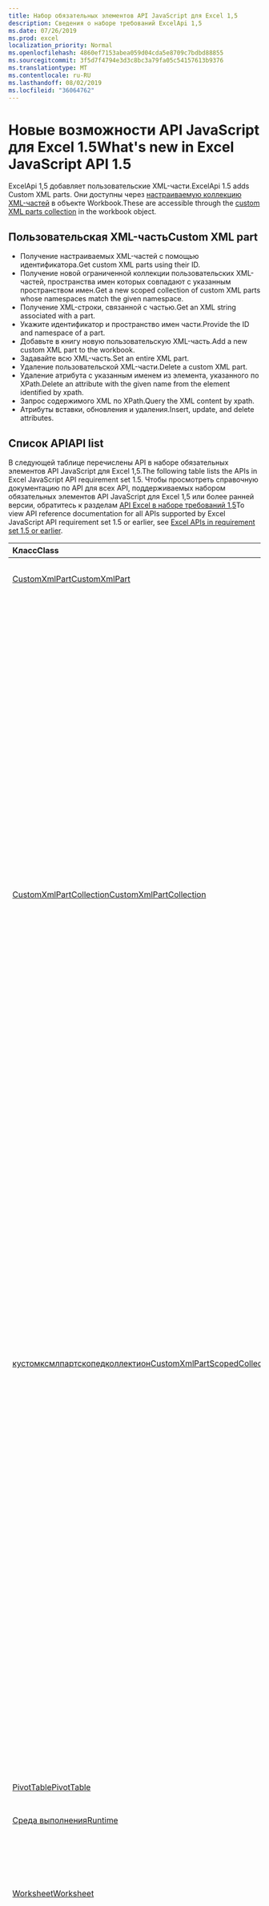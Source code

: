 ```yaml
---
title: Набор обязательных элементов API JavaScript для Excel 1,5
description: Сведения о наборе требований ExcelApi 1,5
ms.date: 07/26/2019
ms.prod: excel
localization_priority: Normal
ms.openlocfilehash: 4860ef7153abea059d04cda5e8709c7bdbd88855
ms.sourcegitcommit: 3f5d7f4794e3d3c8bc3a79fa05c54157613b9376
ms.translationtype: MT
ms.contentlocale: ru-RU
ms.lasthandoff: 08/02/2019
ms.locfileid: "36064762"
---
```

# <a name="whats-new-in-excel-javascript-api-15"></a><span data-ttu-id="5db20-103">Новые возможности API JavaScript для Excel 1.5</span><span class="sxs-lookup"><span data-stu-id="5db20-103">What's new in Excel JavaScript API 1.5</span></span>

<span data-ttu-id="5db20-104">ExcelApi 1,5 добавляет пользовательские XML-части.</span><span class="sxs-lookup"><span data-stu-id="5db20-104">ExcelApi 1.5 adds Custom XML parts.</span></span> <span data-ttu-id="5db20-105">Они доступны через [настраиваемую коллекцию XML-частей](/javascript/api/excel/excel.workbook#customxmlparts) в объекте Workbook.</span><span class="sxs-lookup"><span data-stu-id="5db20-105">These are accessible through the [custom XML parts collection](/javascript/api/excel/excel.workbook#customxmlparts) in the workbook object.</span></span>

## <a name="custom-xml-part"></a><span data-ttu-id="5db20-106">Пользовательская XML-часть</span><span class="sxs-lookup"><span data-stu-id="5db20-106">Custom XML part</span></span>

* <span data-ttu-id="5db20-107">Получение настраиваемых XML-частей с помощью идентификатора.</span><span class="sxs-lookup"><span data-stu-id="5db20-107">Get custom XML parts using their ID.</span></span>
* <span data-ttu-id="5db20-108">Получение новой ограниченной коллекции пользовательских XML-частей, пространства имен которых совпадают с указанным пространством имен.</span><span class="sxs-lookup"><span data-stu-id="5db20-108">Get a new scoped collection of custom XML parts whose namespaces match the given namespace.</span></span>
* <span data-ttu-id="5db20-109">Получение XML-строки, связанной с частью.</span><span class="sxs-lookup"><span data-stu-id="5db20-109">Get an XML string associated with a part.</span></span>
* <span data-ttu-id="5db20-110">Укажите идентификатор и пространство имен части.</span><span class="sxs-lookup"><span data-stu-id="5db20-110">Provide the ID and namespace of a part.</span></span>
* <span data-ttu-id="5db20-111">Добавьте в книгу новую пользовательскую XML-часть.</span><span class="sxs-lookup"><span data-stu-id="5db20-111">Add a new custom XML part to the workbook.</span></span>
* <span data-ttu-id="5db20-112">Задавайте всю XML-часть.</span><span class="sxs-lookup"><span data-stu-id="5db20-112">Set an entire XML part.</span></span>
* <span data-ttu-id="5db20-113">Удаление пользовательской XML-части.</span><span class="sxs-lookup"><span data-stu-id="5db20-113">Delete a custom XML part.</span></span>
* <span data-ttu-id="5db20-114">Удаление атрибута с указанным именем из элемента, указанного по XPath.</span><span class="sxs-lookup"><span data-stu-id="5db20-114">Delete an attribute with the given name from the element identified by xpath.</span></span>
* <span data-ttu-id="5db20-115">Запрос содержимого XML по XPath.</span><span class="sxs-lookup"><span data-stu-id="5db20-115">Query the XML content by xpath.</span></span>
* <span data-ttu-id="5db20-116">Атрибуты вставки, обновления и удаления.</span><span class="sxs-lookup"><span data-stu-id="5db20-116">Insert, update, and delete attributes.</span></span>

## <a name="api-list"></a><span data-ttu-id="5db20-117">Список API</span><span class="sxs-lookup"><span data-stu-id="5db20-117">API list</span></span>

<span data-ttu-id="5db20-118">В следующей таблице перечислены API в наборе обязательных элементов API JavaScript для Excel 1,5.</span><span class="sxs-lookup"><span data-stu-id="5db20-118">The following table lists the APIs in Excel JavaScript API requirement set 1.5.</span></span> <span data-ttu-id="5db20-119">Чтобы просмотреть справочную документацию по API для всех API, поддерживаемых набором обязательных элементов API JavaScript для Excel 1,5 или более ранней версии, обратитесь к разделам [API Excel в наборе требований 1,5](/javascript/api/excel?view=excel-js-1.5)</span><span class="sxs-lookup"><span data-stu-id="5db20-119">To view API reference documentation for all APIs supported by Excel JavaScript API requirement set 1.5 or earlier, see [Excel APIs in requirement set 1.5 or earlier](/javascript/api/excel?view=excel-js-1.5).</span></span>

| <span data-ttu-id="5db20-120">Класс</span><span class="sxs-lookup"><span data-stu-id="5db20-120">Class</span></span> | <span data-ttu-id="5db20-121">Поля</span><span class="sxs-lookup"><span data-stu-id="5db20-121">Fields</span></span> | <span data-ttu-id="5db20-122">Описание</span><span class="sxs-lookup"><span data-stu-id="5db20-122">Description</span></span> |
|:---|:---|:---|
|[<span data-ttu-id="5db20-123">CustomXmlPart</span><span class="sxs-lookup"><span data-stu-id="5db20-123">CustomXmlPart</span></span>](/javascript/api/excel/excel.customxmlpart)|[<span data-ttu-id="5db20-124">delete()</span><span class="sxs-lookup"><span data-stu-id="5db20-124">delete()</span></span>](/javascript/api/excel/excel.customxmlpart#delete--)|<span data-ttu-id="5db20-125">Удаляет пользовательскую XML-часть.</span><span class="sxs-lookup"><span data-stu-id="5db20-125">Deletes the custom XML part.</span></span>|
||[<span data-ttu-id="5db20-126">Жетксмл ()</span><span class="sxs-lookup"><span data-stu-id="5db20-126">getXml()</span></span>](/javascript/api/excel/excel.customxmlpart#getxml--)|<span data-ttu-id="5db20-127">Получает полное содержимое пользовательской XML-части.</span><span class="sxs-lookup"><span data-stu-id="5db20-127">Gets the custom XML part's full XML content.</span></span>|
||[<span data-ttu-id="5db20-128">id</span><span class="sxs-lookup"><span data-stu-id="5db20-128">id</span></span>](/javascript/api/excel/excel.customxmlpart#id)|<span data-ttu-id="5db20-129">ИДЕНТИФИКАТОР пользовательской XML-части.</span><span class="sxs-lookup"><span data-stu-id="5db20-129">The custom XML part's ID.</span></span> <span data-ttu-id="5db20-130">Только для чтения.</span><span class="sxs-lookup"><span data-stu-id="5db20-130">Read-only.</span></span>|
||[<span data-ttu-id="5db20-131">Пространства</span><span class="sxs-lookup"><span data-stu-id="5db20-131">namespaceUri</span></span>](/javascript/api/excel/excel.customxmlpart#namespaceuri)|<span data-ttu-id="5db20-132">URI пространства имен настраиваемой части XML.</span><span class="sxs-lookup"><span data-stu-id="5db20-132">The custom XML part's namespace URI.</span></span> <span data-ttu-id="5db20-133">Только для чтения.</span><span class="sxs-lookup"><span data-stu-id="5db20-133">Read-only.</span></span>|
||[<span data-ttu-id="5db20-134">setXml (XML: строка)</span><span class="sxs-lookup"><span data-stu-id="5db20-134">setXml(xml: string)</span></span>](/javascript/api/excel/excel.customxmlpart#setxml-xml-)|<span data-ttu-id="5db20-135">Задает полное содержимое пользовательской XML-части.</span><span class="sxs-lookup"><span data-stu-id="5db20-135">Sets the custom XML part's full XML content.</span></span>|
|[<span data-ttu-id="5db20-136">CustomXmlPartCollection</span><span class="sxs-lookup"><span data-stu-id="5db20-136">CustomXmlPartCollection</span></span>](/javascript/api/excel/excel.customxmlpartcollection)|[<span data-ttu-id="5db20-137">Add (XML: String)</span><span class="sxs-lookup"><span data-stu-id="5db20-137">add(xml: string)</span></span>](/javascript/api/excel/excel.customxmlpartcollection#add-xml-)|<span data-ttu-id="5db20-138">Добавляет новую пользовательскую XML-часть в книгу.</span><span class="sxs-lookup"><span data-stu-id="5db20-138">Adds a new custom XML part to the workbook.</span></span>|
||[<span data-ttu-id="5db20-139">getByNamespace (namespaceUri: строка)</span><span class="sxs-lookup"><span data-stu-id="5db20-139">getByNamespace(namespaceUri: string)</span></span>](/javascript/api/excel/excel.customxmlpartcollection#getbynamespace-namespaceuri-)|<span data-ttu-id="5db20-140">Получает новую ограниченную коллекцию пользовательских XML-частей, пространства имен которых совпадают с указанным пространством имен.</span><span class="sxs-lookup"><span data-stu-id="5db20-140">Gets a new scoped collection of custom XML parts whose namespaces match the given namespace.</span></span>|
||[<span data-ttu-id="5db20-141">getCount()</span><span class="sxs-lookup"><span data-stu-id="5db20-141">getCount()</span></span>](/javascript/api/excel/excel.customxmlpartcollection#getcount--)|<span data-ttu-id="5db20-142">Получает количество частей CustomXml в коллекции.</span><span class="sxs-lookup"><span data-stu-id="5db20-142">Gets the number of CustomXml parts in the collection.</span></span>|
||[<span data-ttu-id="5db20-143">getItem(id: string)</span><span class="sxs-lookup"><span data-stu-id="5db20-143">getItem(id: string)</span></span>](/javascript/api/excel/excel.customxmlpartcollection#getitem-id-)|<span data-ttu-id="5db20-144">Получает пользовательскую XML-часть по идентификатору.</span><span class="sxs-lookup"><span data-stu-id="5db20-144">Gets a custom XML part based on its ID.</span></span>|
||[<span data-ttu-id="5db20-145">getItemOrNullObject(id: строка)</span><span class="sxs-lookup"><span data-stu-id="5db20-145">getItemOrNullObject(id: string)</span></span>](/javascript/api/excel/excel.customxmlpartcollection#getitemornullobject-id-)|<span data-ttu-id="5db20-146">Получает пользовательскую XML-часть по идентификатору.</span><span class="sxs-lookup"><span data-stu-id="5db20-146">Gets a custom XML part based on its ID.</span></span>|
||[<span data-ttu-id="5db20-147">items</span><span class="sxs-lookup"><span data-stu-id="5db20-147">items</span></span>](/javascript/api/excel/excel.customxmlpartcollection#items)|<span data-ttu-id="5db20-148">Получает загруженные дочерние элементы в этой коллекции.</span><span class="sxs-lookup"><span data-stu-id="5db20-148">Gets the loaded child items in this collection.</span></span>|
|[<span data-ttu-id="5db20-149">кустомксмлпартскопедколлектион</span><span class="sxs-lookup"><span data-stu-id="5db20-149">CustomXmlPartScopedCollection</span></span>](/javascript/api/excel/excel.customxmlpartscopedcollection)|[<span data-ttu-id="5db20-150">getCount()</span><span class="sxs-lookup"><span data-stu-id="5db20-150">getCount()</span></span>](/javascript/api/excel/excel.customxmlpartscopedcollection#getcount--)|<span data-ttu-id="5db20-151">Получает количество частей CustomXML в этой коллекции.</span><span class="sxs-lookup"><span data-stu-id="5db20-151">Gets the number of CustomXML parts in this collection.</span></span>|
||[<span data-ttu-id="5db20-152">getItem(id: string)</span><span class="sxs-lookup"><span data-stu-id="5db20-152">getItem(id: string)</span></span>](/javascript/api/excel/excel.customxmlpartscopedcollection#getitem-id-)|<span data-ttu-id="5db20-153">Получает пользовательскую XML-часть по идентификатору.</span><span class="sxs-lookup"><span data-stu-id="5db20-153">Gets a custom XML part based on its ID.</span></span>|
||[<span data-ttu-id="5db20-154">getItemOrNullObject(id: строка)</span><span class="sxs-lookup"><span data-stu-id="5db20-154">getItemOrNullObject(id: string)</span></span>](/javascript/api/excel/excel.customxmlpartscopedcollection#getitemornullobject-id-)|<span data-ttu-id="5db20-155">Получает пользовательскую XML-часть по идентификатору.</span><span class="sxs-lookup"><span data-stu-id="5db20-155">Gets a custom XML part based on its ID.</span></span>|
||[<span data-ttu-id="5db20-156">Жетонлитем ()</span><span class="sxs-lookup"><span data-stu-id="5db20-156">getOnlyItem()</span></span>](/javascript/api/excel/excel.customxmlpartscopedcollection#getonlyitem--)|<span data-ttu-id="5db20-157">Если коллекция содержит ровно один элемент, этот метод возвращает его.</span><span class="sxs-lookup"><span data-stu-id="5db20-157">If the collection contains exactly one item, this method returns it.</span></span>|
||[<span data-ttu-id="5db20-158">Жетонлитеморнуллобжект ()</span><span class="sxs-lookup"><span data-stu-id="5db20-158">getOnlyItemOrNullObject()</span></span>](/javascript/api/excel/excel.customxmlpartscopedcollection#getonlyitemornullobject--)|<span data-ttu-id="5db20-159">Если коллекция содержит ровно один элемент, этот метод возвращает его.</span><span class="sxs-lookup"><span data-stu-id="5db20-159">If the collection contains exactly one item, this method returns it.</span></span>|
||[<span data-ttu-id="5db20-160">items</span><span class="sxs-lookup"><span data-stu-id="5db20-160">items</span></span>](/javascript/api/excel/excel.customxmlpartscopedcollection#items)|<span data-ttu-id="5db20-161">Получает загруженные дочерние элементы в этой коллекции.</span><span class="sxs-lookup"><span data-stu-id="5db20-161">Gets the loaded child items in this collection.</span></span>|
|[<span data-ttu-id="5db20-162">PivotTable</span><span class="sxs-lookup"><span data-stu-id="5db20-162">PivotTable</span></span>](/javascript/api/excel/excel.pivottable)|[<span data-ttu-id="5db20-163">id</span><span class="sxs-lookup"><span data-stu-id="5db20-163">id</span></span>](/javascript/api/excel/excel.pivottable#id)|<span data-ttu-id="5db20-164">Идентификатор сводной таблицы.</span><span class="sxs-lookup"><span data-stu-id="5db20-164">Id of the PivotTable.</span></span> <span data-ttu-id="5db20-165">Только для чтения.</span><span class="sxs-lookup"><span data-stu-id="5db20-165">Read-only.</span></span>|
|[<span data-ttu-id="5db20-166">Среда выполнения</span><span class="sxs-lookup"><span data-stu-id="5db20-166">Runtime</span></span>](/javascript/api/excel/excel.runtime)||[<span data-ttu-id="5db20-167">Workbook</span><span class="sxs-lookup"><span data-stu-id="5db20-167">Workbook</span></span>](/javascript/api/excel/excel.workbook)|[<span data-ttu-id="5db20-168">customXmlParts</span><span class="sxs-lookup"><span data-stu-id="5db20-168">customXmlParts</span></span>](/javascript/api/excel/excel.workbook#customxmlparts)|<span data-ttu-id="5db20-169">Представляет коллекцию настраиваемых XML-частей, которые содержит эта книга.</span><span class="sxs-lookup"><span data-stu-id="5db20-169">Represents the collection of custom XML parts contained by this workbook.</span></span> <span data-ttu-id="5db20-170">Только для чтения.</span><span class="sxs-lookup"><span data-stu-id="5db20-170">Read-only.</span></span>|
|[<span data-ttu-id="5db20-171">Worksheet</span><span class="sxs-lookup"><span data-stu-id="5db20-171">Worksheet</span></span>](/javascript/api/excel/excel.worksheet)|[<span data-ttu-id="5db20-172">GetNext (visibleOnly?: Boolean)</span><span class="sxs-lookup"><span data-stu-id="5db20-172">getNext(visibleOnly?: boolean)</span></span>](/javascript/api/excel/excel.worksheet#getnext-visibleonly-)|<span data-ttu-id="5db20-173">Получает лист, следующий по отношению к элементу.</span><span class="sxs-lookup"><span data-stu-id="5db20-173">Gets the worksheet that follows this one.</span></span> <span data-ttu-id="5db20-174">При отсутствии листов, указанных ниже, этот метод вызовет ошибку.</span><span class="sxs-lookup"><span data-stu-id="5db20-174">If there are no worksheets following this one, this method will throw an error.</span></span>|
||[<span data-ttu-id="5db20-175">getNextOrNullObject (visibleOnly?: Boolean)</span><span class="sxs-lookup"><span data-stu-id="5db20-175">getNextOrNullObject(visibleOnly?: boolean)</span></span>](/javascript/api/excel/excel.worksheet#getnextornullobject-visibleonly-)|<span data-ttu-id="5db20-176">Получает лист, следующий по отношению к элементу.</span><span class="sxs-lookup"><span data-stu-id="5db20-176">Gets the worksheet that follows this one.</span></span> <span data-ttu-id="5db20-177">Если после этого листа нет ни одного листа, этот метод возвратит нулевой объект.</span><span class="sxs-lookup"><span data-stu-id="5db20-177">If there are no worksheets following this one, this method will return a null object.</span></span>|
||[<span data-ttu-id="5db20-178">Previous (visibleOnly?: Boolean)</span><span class="sxs-lookup"><span data-stu-id="5db20-178">getPrevious(visibleOnly?: boolean)</span></span>](/javascript/api/excel/excel.worksheet#getprevious-visibleonly-)|<span data-ttu-id="5db20-179">Получает лист, который предшествует этому.</span><span class="sxs-lookup"><span data-stu-id="5db20-179">Gets the worksheet that precedes this one.</span></span> <span data-ttu-id="5db20-180">Если нет предыдущих листов, этот метод выдаст ошибку.</span><span class="sxs-lookup"><span data-stu-id="5db20-180">If there are no previous worksheets, this method will throw an error.</span></span>|
||[<span data-ttu-id="5db20-181">getPreviousOrNullObject (visibleOnly?: Boolean)</span><span class="sxs-lookup"><span data-stu-id="5db20-181">getPreviousOrNullObject(visibleOnly?: boolean)</span></span>](/javascript/api/excel/excel.worksheet#getpreviousornullobject-visibleonly-)|<span data-ttu-id="5db20-182">Получает лист, который предшествует этому.</span><span class="sxs-lookup"><span data-stu-id="5db20-182">Gets the worksheet that precedes this one.</span></span> <span data-ttu-id="5db20-183">Если нет предыдущих листов, этот метод возвратит значение NULL обжет.</span><span class="sxs-lookup"><span data-stu-id="5db20-183">If there are no previous worksheets, this method will return a null objet.</span></span>|
|[<span data-ttu-id="5db20-184">WorksheetCollection</span><span class="sxs-lookup"><span data-stu-id="5db20-184">WorksheetCollection</span></span>](/javascript/api/excel/excel.worksheetcollection)|[<span data-ttu-id="5db20-185">-First (visibleOnly?: Boolean)</span><span class="sxs-lookup"><span data-stu-id="5db20-185">getFirst(visibleOnly?: boolean)</span></span>](/javascript/api/excel/excel.worksheetcollection#getfirst-visibleonly-)|<span data-ttu-id="5db20-186">Получает первый лист в коллекции.</span><span class="sxs-lookup"><span data-stu-id="5db20-186">Gets the first worksheet in the collection.</span></span>|
||[<span data-ttu-id="5db20-187">-Last (visibleOnly?: Boolean)</span><span class="sxs-lookup"><span data-stu-id="5db20-187">getLast(visibleOnly?: boolean)</span></span>](/javascript/api/excel/excel.worksheetcollection#getlast-visibleonly-)|<span data-ttu-id="5db20-188">Получает последний лист в коллекции.</span><span class="sxs-lookup"><span data-stu-id="5db20-188">Gets the last worksheet in the collection.</span></span>|

## <a name="see-also"></a><span data-ttu-id="5db20-189">См. также</span><span class="sxs-lookup"><span data-stu-id="5db20-189">See also</span></span>

- [<span data-ttu-id="5db20-190">Справочная документация по API JavaScript для Excel</span><span class="sxs-lookup"><span data-stu-id="5db20-190">Excel JavaScript API Reference Documentation</span></span>](/javascript/api/excel?view=excel-js-1.5)
- [<span data-ttu-id="5db20-191">Наборы обязательных элементов API JavaScript для Excel</span><span class="sxs-lookup"><span data-stu-id="5db20-191">Excel JavaScript API requirement sets</span></span>](./excel-api-requirement-sets.md)
